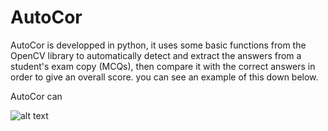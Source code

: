 # AutoCor
AutoCor is developped in python, it uses some basic functions from the OpenCV library to automatically detect and extract the answers from a student's exam copy (MCQs), then compare it with the correct answers in order to give an overall score. you can see an example of this down below.

AutoCor can 

![alt text](https://i.ibb.co/SVXnd45/touzani-ismail.png)

